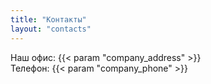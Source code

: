 ```yaml
---
title: "Контакты"
layout: "contacts"
---
```

Наш офис: {{< param "company_address" >}}  
Телефон: {{< param "company_phone" >}}